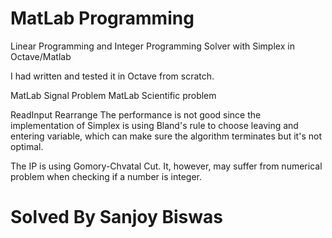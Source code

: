 MatLab Programming
============

Linear Programming and Integer Programming Solver with Simplex in Octave/Matlab

I had written and tested it in Octave from scratch.  

MatLab Signal Problem
MatLab Scientific problem

ReadInput
Rearrange
The performance is not good since the implementation of Simplex is using Bland's rule to choose leaving and entering variable, which can make sure the algorithm terminates but it's not optimal.


The IP is using Gomory-Chvatal Cut. It, however, may suffer from numerical problem when checking if a number is integer.

Solved By Sanjoy Biswas
==============================





